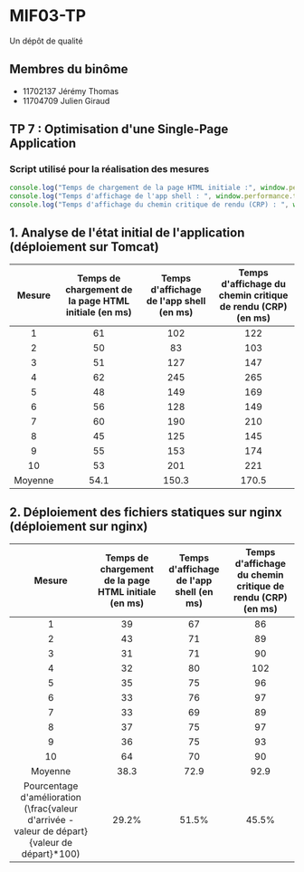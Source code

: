 # MIF03-TP

Un dépôt de qualité

## Membres du binôme

- 11702137 Jérémy Thomas
- 11704709 Julien Giraud

## TP 7 : Optimisation d'une Single-Page Application

### Script utilisé pour la réalisation des mesures 

```javascript
console.log("Temps de chargement de la page HTML initiale :", window.performance.timing.responseEnd - window.performance.timeOrigin, " ms") ; 
console.log("Temps d'affichage de l'app shell : ", window.performance.timing.domInteractive - window.performance.timing.domLoading, " ms");
console.log("Temps d'affichage du chemin critique de rendu (CRP) : ", window.performance.timing.domComplete - window.performance.timing.domLoading, " ms");
```

## 1. Analyse de l'état initial de l'application (déploiement sur Tomcat)

Mesure | Temps de chargement de la page HTML initiale (en ms) | Temps d'affichage de l'app shell (en ms) | Temps d'affichage du chemin critique de rendu (CRP) (en ms)
:---:|:---: | :---: | :---:
1 | 61 | 102 | 122
2 | 50 | 83 | 103
3 | 51 | 127 | 147
4 | 62 | 245 | 265
5 | 48 | 149 | 169
6 | 56 | 128 | 149
7 | 60 | 190 | 210
8 | 45 | 125 | 145
9 | 55 | 153 | 174
10 | 53 | 201 | 221
Moyenne | 54.1 | 150.3 | 170.5

## 2. Déploiement des fichiers statiques sur nginx (déploiement sur nginx)

Mesure | Temps de chargement de la page HTML initiale (en ms) | Temps d'affichage de l'app shell (en ms) | Temps d'affichage du chemin critique de rendu (CRP) (en ms)
:---:|:---: | :---: | :---:
1 | 39 | 67 | 86
2 | 43 | 71 | 89
3 | 31 | 71 | 90
4 | 32 | 80 | 102
5 | 35 | 75 | 96
6 | 33 | 76 | 97
7 | 33 | 69 | 89
8 | 37 | 75 | 97
9 | 36 | 75 | 93
10 | 64 | 70 | 90
Moyenne | 38.3 | 72.9 | 92.9
Pourcentage d'amélioration (\frac{valeur d'arrivée - valeur de départ}{valeur de départ}*100)| 29.2% | 51.5% | 45.5%